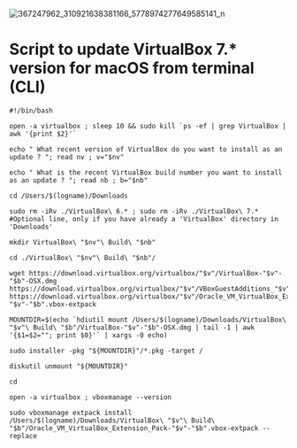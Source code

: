 ![367247962_310921638381166_5778974277649585141_n](https://github.com/valorisa/Script_Update_VirtualBox_for_macOS/assets/13067566/c8dd0322-6dba-45e2-b73e-8fd58881159e)

# Script to update VirtualBox 7.* version for macOS from terminal (CLI)
```shell
#!/bin/bash

open -a virtualbox ; sleep 10 && sudo kill `ps -ef | grep VirtualBox | awk '{print $2}'`

echo " What recent version of VirtualBox do you want to install as an update ? "; read nv ; v="$nv"

echo " What is the recent VirtualBox build number you want to install as an update ? "; read nb ; b="$nb"

cd /Users/$(logname)/Downloads

sudo rm -iRv ./VirtualBox\ 6.* ; sudo rm -iRv ./VirtualBox\ 7.* #Optional line, only if you have already a 'VirtualBox' directory in 'Downloads'

mkdir VirtualBox\ "$nv"\ Build\ "$nb"

cd ./VirtualBox\ "$nv"\ Build\ "$nb"/

wget https://download.virtualbox.org/virtualbox/"$v"/VirtualBox-"$v"-"$b"-OSX.dmg https://download.virtualbox.org/virtualbox/"$v"/VBoxGuestAdditions_"$v".iso https://download.virtualbox.org/virtualbox/"$v"/Oracle_VM_VirtualBox_Extension_Pack-"$v"-"$b".vbox-extpack

MOUNTDIR=$(echo `hdiutil mount /Users/$(logname)/Downloads/VirtualBox\ "$v"\ Build\ "$b"/VirtualBox-"$v"-"$b"-OSX.dmg | tail -1 | awk '{$1=$2=""; print $0}'` | xargs -0 echo)

sudo installer -pkg "${MOUNTDIR}"/*.pkg -target /

diskutil unmount "${MOUNTDIR}"

cd

open -a virtualbox ; vboxmanage --version

sudo vboxmanage extpack install /Users/$(logname)/Downloads/VirtualBox\ "$v"\ Build\ "$b"/Oracle_VM_VirtualBox_Extension_Pack-"$v"-"$b".vbox-extpack --replace
```
